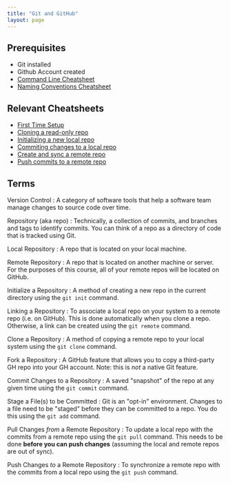 ```yaml
---
title: "Git and GitHub"
layout: page
---
```

## Prerequisites 
- Git installed
- Github Account created
- [Command Line Cheatsheet]({{site.basurl}}/cheatsheets/command-line)
- [Naming Conventions Cheatsheet]({{site.basurl}}/cheatsheets/naming-conventions)

## Relevant Cheatsheets
- [First Time Setup]({{site.baseurl}}/cheatsheets/git-gh/setup)
- [Cloning a read-only repo]({{site.baseurl}}/cheatsheets/git-gh/read-only-repo)
- [Initializing a new local repo]({{site.baseurl}}/cheatsheets/git-gh/init-local)
- [Commiting changes to a local repo]({{site.baseurl}}/cheatsheets/git-gh/add-commit)
- [Create and sync a remote repo]({{site.baseurl}}/cheatsheets/git-gh/sync-remote)
- [Push commits to a remote repo]({{site.baseurl}}/cheatsheets/git-gh/push-remote)


## Terms
Version Control
: A category of software tools that help a software team manage changes to source code over time.

Repository (aka repo)
: Technically, a collection of commits, and branches and tags to identify commits. You can think of a repo as a directory of code that is tracked using Git.

Local Repository
: A repo that is located on your local machine.

Remote Repository
: A repo that is located on another machine or server. For the purposes of this course, all of your remote repos will be located on GitHub.

Initialize a Repository
: A method of creating a new repo in the current directory using the `git init` command.

Linking a Repository
: To associate a local repo on your system to a remote repo (i.e. on GitHub). This is done automatically when you clone a repo. Otherwise, a link can be created using the `git remote` command.

Clone a Repository
: A method of copying a remote repo to your local system using the `git clone` command.

Fork a Repository
: A GitHub feature that allows you to copy a third-party GH repo into your GH account. Note: this is _not_ a native Git feature.

Commit Changes to a Repository
: A saved "snapshot" of the repo at any given time using the `git commit` command.

Stage a File(s) to be Committed
: Git is an "opt-in" environment. Changes to a file need to be "staged" before they can be committed to a repo. You do this using the `git add` command.

Pull Changes _from_ a Remote Repository
: To update a local repo with the commits from a remote repo using the `git pull` command. This needs to be done **before you can push changes** (assuming the local and remote repos are out of sync).

Push Changes _to_ a Remote Repository
: To synchronize a remote repo with the commits from a local repo using the `git push` command.
